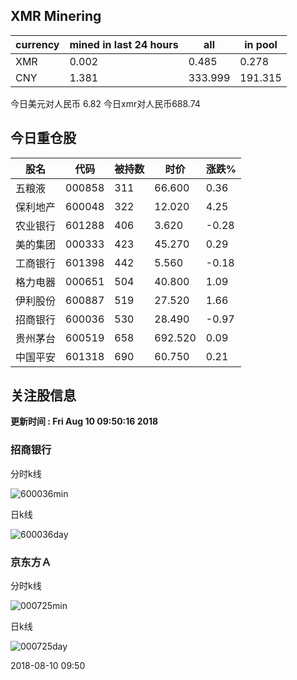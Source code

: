 ## XMR Minering

|currency|mined in last 24 hours|all|in pool|
|---|---|---|---|
|XMR|0.002|0.485|0.278|
|CNY|1.381|333.999|191.315|

今日美元对人民币 6.82	今日xmr对人民币688.74


## 今日重仓股 

|股名|代码|被持数|时价|涨跌%|
|---|---|---|---|---|
|五粮液|000858|311|66.600|0.36|
|保利地产|600048|322|12.020|4.25|
|农业银行|601288|406|3.620|-0.28|
|美的集团|000333|423|45.270|0.29|
|工商银行|601398|442|5.560|-0.18|
|格力电器|000651|504|40.800|1.09|
|伊利股份|600887|519|27.520|1.66|
|招商银行|600036|530|28.490|-0.97|
|贵州茅台|600519|658|692.520|0.09|
|中国平安|601318|690|60.750|0.21|

## 关注股信息
**更新时间 : Fri Aug 10 09:50:16 2018**
### 招商银行 
分时k线

![600036min](http://image.sinajs.cn/newchart/min/n/sh600036.gif)

日k线

![600036day](http://image.sinajs.cn/newchart/daily/n/sh600036.gif)

### 京东方Ａ 
分时k线

![000725min](http://image.sinajs.cn/newchart/min/n/sz000725.gif)

日k线

![000725day](http://image.sinajs.cn/newchart/daily/n/sz000725.gif)

2018-08-10 09:50